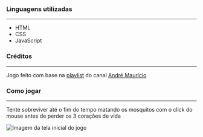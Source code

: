 ### __Linguagens__ utilizadas ###
***
- HTML
- CSS
- JavaScript

### __Créditos__ ###
***
Jogo feito com base na [playlist](https://www.youtube.com/playlist?list=PL21XB6MnrdgBTESq0ZeXQwNLp-f0EK16n) do canal [André Maurício](https://www.youtube.com/user/MrAndremauricio)

### __Como jogar__ ###
***
Tente sobreviver até o fim do tempo matando os mosquitos com o click do mouse antes de perder os 3 corações de vida
 
![Imagem da tela inicial do jogo](https://i.imgur.com/EmABbwu.png)
